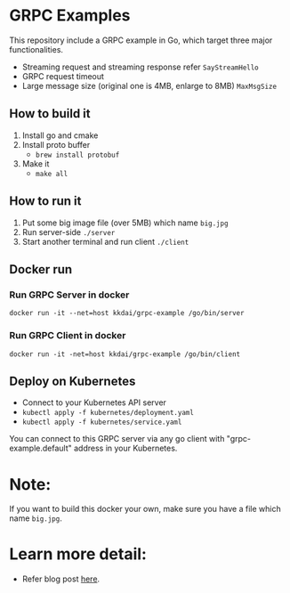 # GRPC Examples 

This repository include a GRPC example in Go, which target three major functionalities.

- Streaming request and streaming response refer `SayStreamHello`
- GRPC request timeout 
- Large message size (original one is 4MB, enlarge to 8MB) `MaxMsgSize`

## How to build it

1. Install go and cmake
2. Install proto buffer
    - `brew install protobuf`
3. Make it
    - `make all`

## How to run it

1. Put some big image file (over 5MB) which name `big.jpg`
2. Run server-side `./server`
3. Start another terminal and run client `./client`

## Docker run

### Run GRPC Server in docker

`docker run -it --net=host kkdai/grpc-example /go/bin/server`

### Run GRPC Client in docker

`docker run -it -net=host kkdai/grpc-example /go/bin/client`

## Deploy on Kubernetes

- Connect to your Kubernetes API server
- `kubectl apply -f kubernetes/deployment.yaml`
- `kubectl apply -f kubernetes/service.yaml`

You can connect to this GRPC server via any go client with "grpc-example.default" address in your Kubernetes.

# Note:

If you want to build this docker your own, make sure you have a file which name `big.jpg`.

# Learn more detail:

- Refer blog post [here](http://www.evanlin.com/go-grpc-service/).  